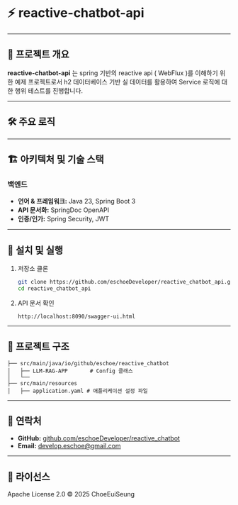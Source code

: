 # ⚡ reactive-chatbot-api

---
## 📖 프로젝트 개요

**reactive-chatbot-api** 는 spring 기반의 reactive api ( WebFlux )를 이해하기 위한 예제 프로젝트로서 h2 데이터베이스 기반 실 데이터를 활용하여 Service 로직에 대한 행위 테스트를 진행합니다.

---

## 🛠 주요 로직



---

## 🏗 아키텍처 및 기술 스택

### 백엔드

* **언어 & 프레임워크:** Java 23, Spring Boot 3
* **API 문서화:** SpringDoc OpenAPI
* **인증/인가:** Spring Security, JWT

---

## 🚀 설치 및 실행

1. 저장소 클론

   ```bash
   git clone https://github.com/eschoeDeveloper/reactive_chatbot_api.git
   cd reactive_chatbot_api
   ```

2. API 문서 확인

   ```text
   http://localhost:8090/swagger-ui.html
   ```

---

## 📂 프로젝트 구조

```
├── src/main/java/io/github/eschoe/reactive_chatbot
│   ├── LLM-RAG-APP       # Config 클래스
│   └── 
├── src/main/resources
│   ├── application.yaml # 애플리케이션 설정 파일
```

---

## 🤝 연락처

* **GitHub:** [github.com/eschoeDeveloper/reactive_chatbot](https://github.com/eschoeDeveloper/reactive_chatbot)
* **Email:** [develop.eschoe@gmail.com](mailto:develop.eschoe@gmail.com)

---

## 📜 라이선스

Apache License 2.0 © 2025 ChoeEuiSeung
